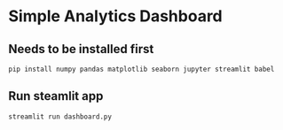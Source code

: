 # Simple Analytics Dashboard

## Needs to be installed first
```
pip install numpy pandas matplotlib seaborn jupyter streamlit babel
```

## Run steamlit app
```
streamlit run dashboard.py
```